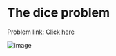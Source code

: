 # The dice problem

Problem link: [Click here](https://www.geeksforgeeks.org/problems/the-dice-problem2316/1?page=3&difficulty=School&sortBy=submissions)

![image](https://github.com/user-attachments/assets/284c4f0c-1937-4434-965b-64d84b8d592d)
